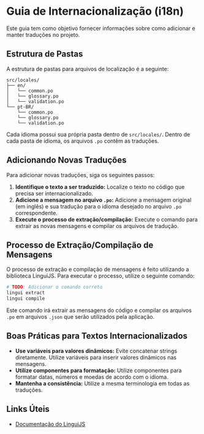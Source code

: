 # Guia de Internacionalização (i18n)

Este guia tem como objetivo fornecer informações sobre como adicionar e manter traduções no projeto.

## Estrutura de Pastas

A estrutura de pastas para arquivos de localização é a seguinte:

```
src/locales/
├── en/
│   └── common.po
│   └── glossary.po
│   └── validation.po
└── pt-BR/
    └── common.po
    └── glossary.po
    └── validation.po
```

Cada idioma possui sua própria pasta dentro de `src/locales/`. Dentro de cada pasta de idioma, os arquivos `.po` contêm as traduções.

## Adicionando Novas Traduções

Para adicionar novas traduções, siga os seguintes passos:

1.  **Identifique o texto a ser traduzido:** Localize o texto no código que precisa ser internacionalizado.
2.  **Adicione a mensagem no arquivo `.po`:** Adicione a mensagem original (em inglês) e sua tradução para o idioma desejado no arquivo `.po` correspondente.
3.  **Execute o processo de extração/compilação:** Execute o comando para extrair as novas mensagens e compilar os arquivos de tradução.

## Processo de Extração/Compilação de Mensagens

O processo de extração e compilação de mensagens é feito utilizando a biblioteca LinguiJS. Para executar o processo, utilize o seguinte comando:

```bash
# TODO: Adicionar o comando correto
lingui extract
lingui compile
```

Este comando irá extrair as mensagens do código e compilar os arquivos `.po` em arquivos `.json` que serão utilizados pela aplicação.

## Boas Práticas para Textos Internacionalizados

- **Use variáveis para valores dinâmicos:** Evite concatenar strings diretamente. Utilize variáveis para inserir valores dinâmicos nas mensagens.
- **Utilize componentes para formatação:** Utilize componentes para formatar datas, números e moedas de acordo com o idioma.
- **Mantenha a consistência:** Utilize a mesma terminologia em todas as traduções.

## Links Úteis

- [Documentação do LinguiJS](https://lingui.js.org/)
